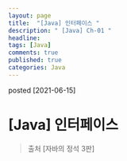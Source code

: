```yaml
---
layout: page
title:  "[Java] 인터페이스 "
description: " [Java] Ch-01 "
headline: 
tags: [Java]
comments: true
published: true
categories: Java
---
```

posted [2021-06-15] 

# [Java] 인터페이스
> 출처 [자바의 정석 3판] 
